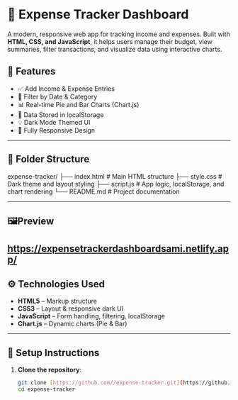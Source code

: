 # 💸 Expense Tracker Dashboard

A modern, responsive web app for tracking income and expenses. Built with **HTML, CSS, and JavaScript**, it helps users manage their budget, view summaries, filter transactions, and visualize data using interactive charts.


## 🚀 Features

- ✅ Add Income & Expense Entries
- 📆 Filter by Date & Category
- 📊 Real-time Pie and Bar Charts (Chart.js)
- 💾 Data Stored in localStorage
- 💡 Dark Mode Themed UI
- 📱 Fully Responsive Design

---

## 📁 Folder Structure

expense-tracker/
├── index.html # Main HTML structure
├── style.css # Dark theme and layout styling
├── script.js # App logic, localStorage, and chart rendering
└── README.md # Project documentation


---

## 🖼️Preview
https://expensetrackerdashboardsami.netlify.app/
---

## ⚙️ Technologies Used

- **HTML5** – Markup structure
- **CSS3** – Layout & responsive dark UI
- **JavaScript** – Form handling, filtering, localStorage
- **Chart.js** – Dynamic charts (Pie & Bar)

---

## 🔧 Setup Instructions

1. **Clone the repository**:
   ```bash
   git clone [https://github.com//expense-tracker.git](https://github.com/UbaidiCoding/Expense-Tracker-Dashboard-SamiUbaidi#diff-cf523a0df9cf8719af2241318ac1784777fe82398049e575d6e0ac4617583db7)
   cd expense-tracker
